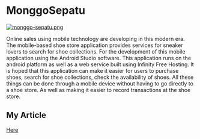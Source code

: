 # MonggoSepatu

[![monggo-sepatu.png](https://i.postimg.cc/Nj7r4V1d/monggo-sepatu.png)](https://postimg.cc/w1Mvxw4N)

Online sales using mobile technology are developing in this modern era. The mobile-based shoe store application provides services for sneaker lovers to search for shoe collections. For the development of this mobile application using the Android Studio software. This application runs on the android platform as well as a web service built using Infinity Free Hosting. It is hoped that this application can make it easier for users to purchase shoes, search for shoe collections, check the availability of shoes. All these things can be done through a mobile device without having to go directly to a shoe store. As well as making it easier to record transactions at the shoe store.

## My Article
<a href="https://www.researchgate.net/publication/360784561_APLIKASI_JUAL_BELI_SEPATU_BERBASIS_MOBILE/stats#fullTextFileContent">Here</a>
